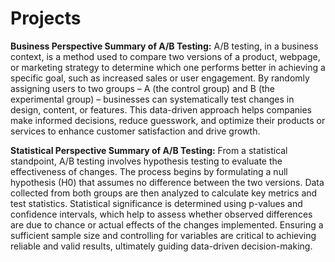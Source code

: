 # Projects

**Business Perspective Summary of A/B Testing:**
A/B testing, in a business context, is a method used to compare two versions of a product, webpage, or marketing strategy to determine which one performs better in achieving a specific goal, such as increased sales or user engagement. By randomly assigning users to two groups – A (the control group) and B (the experimental group) – businesses can systematically test changes in design, content, or features. This data-driven approach helps companies make informed decisions, reduce guesswork, and optimize their products or services to enhance customer satisfaction and drive growth.

**Statistical Perspective Summary of A/B Testing:**
From a statistical standpoint, A/B testing involves hypothesis testing to evaluate the effectiveness of changes. The process begins by formulating a null hypothesis (H0) that assumes no difference between the two versions. Data collected from both groups are then analyzed to calculate key metrics and test statistics. Statistical significance is determined using p-values and confidence intervals, which help to assess whether observed differences are due to chance or actual effects of the changes implemented. Ensuring a sufficient sample size and controlling for variables are critical to achieving reliable and valid results, ultimately guiding data-driven decision-making.
